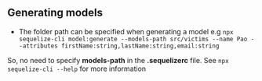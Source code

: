 ## Generating models
- The folder path can be specified when generating a model e.g
`npx sequelize-cli model:generate --models-path src/victims --name Pao --attributes firstName:string,lastName:string,email:string`

So, no need to specify **models-path** in the **.sequelizerc** file. See `npx sequelize-cli --help` for more information
